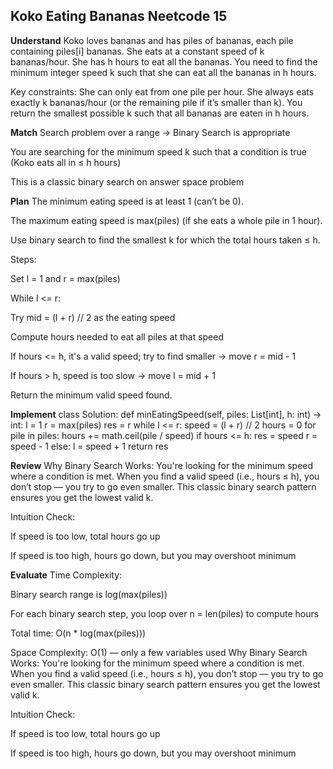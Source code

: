 ## Koko Eating Bananas Neetcode 15
**Understand**
Koko loves bananas and has piles of bananas, each pile containing piles[i] bananas. She eats at a constant speed of k bananas/hour. She has h hours to eat all the bananas.
You need to find the minimum integer speed k such that she can eat all the bananas in h hours.

Key constraints:
She can only eat from one pile per hour.
She always eats exactly k bananas/hour (or the remaining pile if it’s smaller than k).
You return the smallest possible k such that all bananas are eaten in h hours.

**Match**
Search problem over a range -> Binary Search is appropriate

You are searching for the minimum speed k such that a condition is true (Koko eats all in ≤ h hours)

This is a classic binary search on answer space problem


**Plan**
The minimum eating speed is at least 1 (can’t be 0).

The maximum eating speed is max(piles) (if she eats a whole pile in 1 hour).

Use binary search to find the smallest k for which the total hours taken ≤ h.

Steps:

Set l = 1 and r = max(piles)

While l <= r:

Try mid = (l + r) // 2 as the eating speed

Compute hours needed to eat all piles at that speed

If hours <= h, it's a valid speed; try to find smaller → move r = mid - 1

If hours > h, speed is too slow → move l = mid + 1

Return the minimum valid speed found.

**Implement**
class Solution:
    def minEatingSpeed(self, piles: List[int], h: int) -> int:
        l = 1
        r = max(piles)
        res = r
        while l <= r:
            speed = (l + r) // 2
            hours = 0
            for pile in piles:
                hours += math.ceil(pile / speed)
            if hours <= h:
                res = speed
                r = speed - 1
            else:
                l = speed + 1
        return res

**Review**
Why Binary Search Works:
You're looking for the minimum speed where a condition is met. When you find a valid speed (i.e., hours ≤ h), you don’t stop — you try to go even smaller. This classic binary search pattern ensures you get the lowest valid k.

Intuition Check:

If speed is too low, total hours go up

If speed is too high, hours go down, but you may overshoot minimum

**Evaluate**
Time Complexity:

Binary search range is log(max(piles))

For each binary search step, you loop over n = len(piles) to compute hours

Total time: O(n * log(max(piles)))

Space Complexity: O(1) — only a few variables used
Why Binary Search Works:
You're looking for the minimum speed where a condition is met. When you find a valid speed (i.e., hours ≤ h), you don’t stop — you try to go even smaller. This classic binary search pattern ensures you get the lowest valid k.

Intuition Check:

If speed is too low, total hours go up

If speed is too high, hours go down, but you may overshoot minimum



